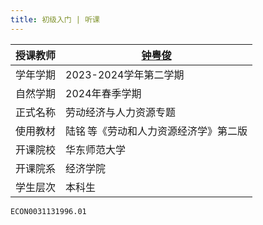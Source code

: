 ```yaml
---
title: 初级入门 | 听课
---
```


| 授课教师   | [钟粤俊](https://faculty.ecnu.edu.cn/_s35/zyj2_21566/main.psp)|
|------------|-----------------------|
| 学年学期   | 2023-2024学年第二学期 |
| 自然学期 | 2024年春季学期        |
| 正式名称 | 劳动经济与人力资源专题 |
| 使用教材 | 陆铭&thinsp;等《劳动和人力资源经济学》第二版 |
| 开课院校   | 华东师范大学          |
| 开课院系   | 经济学院    |
| 学生层次   | 本科生                |

```text title="学校本科教务系统课程序号"
ECON0031131996.01
```

